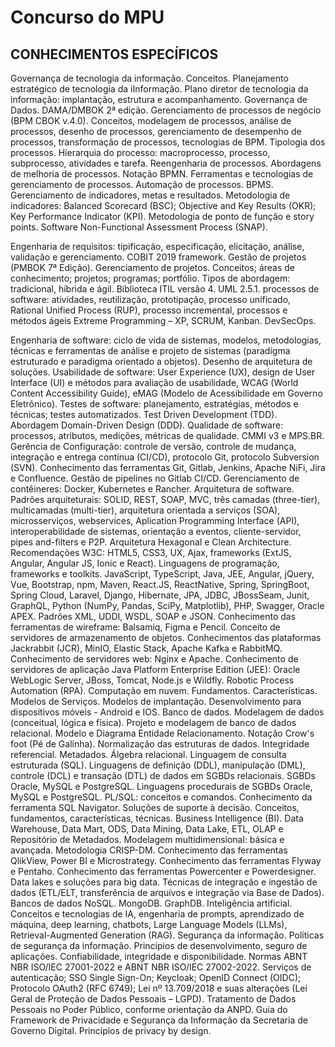 # Concurso do MPU

## CONHECIMENTOS ESPECÍFICOS 
Governança de tecnologia da informação.
 Conceitos.
 Planejamento estratégico de tecnologia da iInformação. 
Plano diretor de tecnologia da informação:
 implantação, estrutura e acompanhamento.
Governança de Dados.
DAMA/DMBOK 2ª edição.
Gerenciamento de processos de negócio (BPM CBOK v.4.0).
Conceitos, modelagem de processos, análise de processos, desenho de processos, gerenciamento de desempenho de processos, transformação de processos, tecnologias de BPM.
Tipologia dos processos.
Hierarquia do processo:
 macroprocesso, processo, subprocesso, atividades e tarefa.
Reengenharia de processos. 
Abordagens de melhoria de processos.
Notação BPMN.
Ferramentas e tecnologias de gerenciamento de processos.
Automação de processos.
BPMS.
Gerenciamento de indicadores, metas e resultados.
Metodologia de indicadores:
 Balanced Scorecard (BSC);
 Objective and Key Results (OKR);
 Key Performance Indicator (KPI). 
Metodologia de ponto de função e story points.
Software Non-Functional Assessment Process (SNAP).
 
Engenharia de requisitos:
 tipificação, especificação, elicitação, análise, validação e gerenciamento.
COBIT 2019 framework.
Gestão de projetos (PMBOK 7ª Edição).
Gerenciamento de projetos.
Conceitos; áreas de conhecimento; projetos; programas; portfólio.
Tipos de abordagem:
 tradicional, híbrida e ágil.
Biblioteca ITIL versão 4.
UML 2.5.1.
processos de software:
 atividades, reutilização, prototipação, processo unificado, Rational Unified Process (RUP), processo incremental, processos e métodos ágeis Extreme Programming – 
XP, SCRUM, Kanban. DevSecOps.

Engenharia de software:
 ciclo de vida de sistemas, modelos, metodologias, técnicas e ferramentas de análise e projeto de sistemas (paradigma estruturado e paradigma orientado a 
objetos).
Desenho de arquitetura de soluções.
Usabilidade de software:
  User Experience (UX), design de User Interface (UI) e métodos para avaliação de usabilidade, WCAG (World Content Accessibility Guide), eMAG (Modelo de Acessibilidade em Governo Eletrônico).
Testes de software:
 planejamento, estratégias, métodos 
e técnicas; testes automatizados.
Test Driven Development (TDD).
Abordagem Domain-Driven Design (DDD). 
Qualidade de software:
 processos, atributos, medições, métricas de qualidade.
CMMI v3 e MPS.BR.
Gerência de Configuração:
 controle de versão, controle de mudança, integração e entrega contínua (CI/CD), protocolo 
Git, protocolo Subversion (SVN).
Conhecimento das ferramentas Git, Gitlab, Jenkins, Apache NiFi, Jira e 
Confluence.
Gestão de pipelines no Gitlab CI/CD.
Gerenciamento de contêineres:
 Docker, Kubernetes e Rancher.
Arquitetura de software.
Padrões arquiteturais:
  SOLID, REST, SOAP, MVC, três camadas (three-tier), multicamadas (multi-tier), arquitetura orientada a serviços (SOA), microsserviços, webservices, Aplication Programming Interface (API), interoperabilidade de sistemas, orientação a eventos, cliente-servidor, pipes and-filters e P2P.
Arquitetura Hexagonal e Clean Architecture.
Recomendações W3C:
 HTML5, CSS3, UX, Ajax, frameworks (ExtJS, Angular, Angular JS, Ionic e React).
Linguagens de programação, frameworks e toolkits. 
JavaScript, TypeScript, Java, JEE, Angular, jQuery, Vue, Bootstrap, npm, Maven, React.JS, ReactNative, Spring, 
SpringBoot, Spring Cloud, Laravel, Django, Hibernate, JPA, JDBC, JBossSeam, Junit, GraphQL, Python (NumPy, 
Pandas, SciPy, Matplotlib), PHP, Swagger, Oracle APEX.
Padrões XML, UDDI, WSDL, SOAP e JSON. 
Conhecimento das ferramentas de wireframe: Balsamiq, Figma e Pencil.
Conceito de servidores de armazenamento de objetos.
Conhecimentos das plataformas Jackrabbit (JCR), MinIO, Elastic Stack, Apache 
Kafka e RabbitMQ.
Conhecimento de servidores web: Nginx e Apache.
Conhecimento de servidores de aplicação Java Platform Enterprise Edition (JEE): Oracle WebLogic Server, JBoss, Tomcat, Node.js e Wildfly. 
Robotic Process Automation (RPA).
Computação em nuvem.
Fundamentos.
Características.
Modelos de Serviços.
Modelos de implantação.
Desenvolvimento para dispositivos móveis - Android e IOS.
Banco de dados.
Modelagem de dados (conceitual, lógica e física).
Projeto e modelagem de banco de dados relacional. 
Modelo e Diagrama Entidade Relacionamento.
Notação Crow's foot (Pé de Galinha).
Normalização das estruturas de dados.
Integridade referencial.
Metadados.
Álgebra relacional.
Linguagem de consulta estruturada (SQL).
Linguagens de definição (DDL), manipulação (DML), controle (DCL) e transação (DTL) de dados em SGBDs relacionais.
SGBDs Oracle, MySQL e PostgreSQL.
Linguagens procedurais de SGBDs Oracle, 
MySQL e PostgreSQL.
PL/SQL: conceitos e comandos.
Conhecimento da ferramenta SQL Navigator.
Soluções de suporte à decisão.
Conceitos, fundamentos, características, técnicas. Business Intelligence (BI). Data 
Warehouse, Data Mart, ODS, Data Mining, Data Lake, ETL, OLAP e Repositório de Metadados.
Modelagem multidimensional: básica e avançada.
Metodologia CRISP-DM.
Conhecimento das ferramentas QlikView, 
Power BI e Microstrategy.
Conhecimento das ferramentas Flyway e Pentaho.
Conhecimento das ferramentas Powercenter e Powerdesigner.
Data lakes e soluções para big data.
Técnicas de integração e ingestão de dados (ETL/ELT, transferência de arquivos e integração via Base de Dados).
Bancos de dados NoSQL. 
MongoDB.
GraphDB.
Inteligência artificial.
Conceitos e tecnologias de IA, engenharia de prompts, aprendizado de máquina, deep learning, chatbots, Large Language Models (LLMs), Retrieval-Augmented Generation (RAG).
Segurança da informação.
Políticas de segurança da informação.
Princípios de desenvolvimento, seguro de aplicações.
Confiabilidade, integridade e disponibilidade.
Normas ABNT NBR ISO/IEC 27001-2022 e ABNT NBR ISO/IEC 27002-2022.
Serviços de autenticação; SSO Single Sign-On; 
Keycloak; OpenID Connect (OIDC); Protocolo OAuth2 (RFC 6749); Lei nº 13.709/2018 e suas alterações (Lei Geral de Proteção de Dados Pessoais – LGPD).
Tratamento de Dados Pessoais no Poder Público, conforme orientação da ANPD.
Guia do Framework de Privacidade e Segurança da Informação da Secretaria de Governo Digital.
Princípios de privacy by design.
